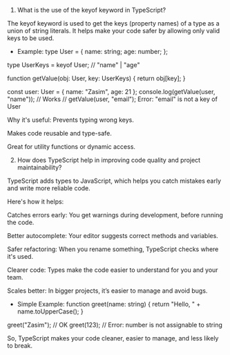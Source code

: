  1. What is the use of the keyof keyword in TypeScript?
 
The keyof keyword is used to get the keys (property names) of a type as a union of string literals. It helps make your code safer by allowing only valid keys to be used.

 * Example:
type User = {
  name: string;
  age: number;
};

type UserKeys = keyof User; // "name" | "age"

function getValue(obj: User, key: UserKeys) {
  return obj[key];
}

const user: User = { name: "Zasim", age: 21 };
console.log(getValue(user, "name")); //  Works
// getValue(user, "email");  Error: "email" is not a key of User

 Why it's useful:
Prevents typing wrong keys.

Makes code reusable and type-safe.

Great for utility functions or dynamic access.


 2. How does TypeScript help in improving code quality and project maintainability?

TypeScript adds types to JavaScript, which helps you catch mistakes early and write more reliable code.

 Here's how it helps:

Catches errors early: You get warnings during development, before running the code.

Better autocomplete: Your editor suggests correct methods and variables.

Safer refactoring: When you rename something, TypeScript checks where it's used.

Clearer code: Types make the code easier to understand for you and your team.

Scales better: In bigger projects, it’s easier to manage and avoid bugs.

 * Simple Example:
function greet(name: string) {
  return "Hello, " + name.toUpperCase();
}

greet("Zasim"); //  OK
greet(123);     //  Error: number is not assignable to string

So, TypeScript makes your code cleaner, easier to manage, and less likely to break.